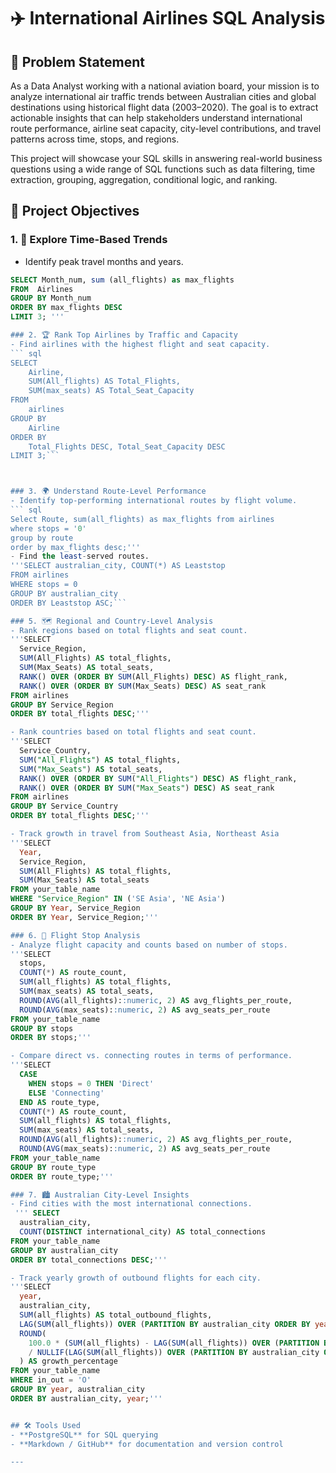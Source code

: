 # ✈️ International Airlines SQL Analysis 

## 🧩 Problem Statement

As a Data Analyst working with a national aviation board, your mission is to analyze international air traffic trends between Australian cities and global destinations using historical flight data (2003–2020). The goal is to extract actionable insights that can help stakeholders understand international route performance, airline seat capacity, city-level contributions, and travel patterns across time, stops, and regions.

This project will showcase your SQL skills in answering real-world business questions using a wide range of SQL functions such as data filtering, time extraction, grouping, aggregation, conditional logic, and ranking.

## 🎯 Project Objectives

### 1. 📅 Explore Time-Based Trends
- Identify peak travel months and years.
``` SQL
SELECT Month_num, sum (all_flights) as max_flights
FROM  Airlines
GROUP BY Month_num
ORDER BY max_flights DESC
LIMIT 3; '''

### 2. 🏆 Rank Top Airlines by Traffic and Capacity
- Find airlines with the highest flight and seat capacity.
``` sql
SELECT 
    Airline,
    SUM(All_flights) AS Total_Flights,
    SUM(max_seats) AS Total_Seat_Capacity
FROM 
    airlines
GROUP BY 
    Airline
ORDER BY 
    Total_Flights DESC, Total_Seat_Capacity DESC
LIMIT 3;```



### 3. 🌍 Understand Route-Level Performance
- Identify top-performing international routes by flight volume.
``` sql
Select Route, sum(all_flights) as max_flights from airlines
where stops = '0'
group by route
order by max_flights desc;'''
- Find the least-served routes.
'''SELECT australian_city, COUNT(*) AS Leaststop
FROM airlines
WHERE stops = 0
GROUP BY australian_city
ORDER BY Leaststop ASC;```

### 5. 🗺️ Regional and Country-Level Analysis
- Rank regions based on total flights and seat count.
'''SELECT
  Service_Region,
  SUM(All_Flights) AS total_flights,
  SUM(Max_Seats) AS total_seats,
  RANK() OVER (ORDER BY SUM(All_Flights) DESC) AS flight_rank,
  RANK() OVER (ORDER BY SUM(Max_Seats) DESC) AS seat_rank
FROM airlines
GROUP BY Service_Region
ORDER BY total_flights DESC;'''

- Rank countries based on total flights and seat count.
'''SELECT
  Service_Country,
  SUM("All_Flights") AS total_flights,
  SUM("Max_Seats") AS total_seats,
  RANK() OVER (ORDER BY SUM("All_Flights") DESC) AS flight_rank,
  RANK() OVER (ORDER BY SUM("Max_Seats") DESC) AS seat_rank
FROM airlines
GROUP BY Service_Country
ORDER BY total_flights DESC;'''

- Track growth in travel from Southeast Asia, Northeast Asia
'''SELECT
  Year,
  Service_Region,
  SUM(All_Flights) AS total_flights,
  SUM(Max_Seats) AS total_seats
FROM your_table_name
WHERE "Service_Region" IN ('SE Asia', 'NE Asia')
GROUP BY Year, Service_Region
ORDER BY Year, Service_Region;'''

### 6. 🛑 Flight Stop Analysis
- Analyze flight capacity and counts based on number of stops.
'''SELECT
  stops,
  COUNT(*) AS route_count,
  SUM(all_flights) AS total_flights,
  SUM(max_seats) AS total_seats,
  ROUND(AVG(all_flights)::numeric, 2) AS avg_flights_per_route,
  ROUND(AVG(max_seats)::numeric, 2) AS avg_seats_per_route
FROM your_table_name
GROUP BY stops
ORDER BY stops;'''

- Compare direct vs. connecting routes in terms of performance.
'''SELECT
  CASE 
    WHEN stops = 0 THEN 'Direct'
    ELSE 'Connecting'
  END AS route_type,
  COUNT(*) AS route_count,
  SUM(all_flights) AS total_flights,
  SUM(max_seats) AS total_seats,
  ROUND(AVG(all_flights)::numeric, 2) AS avg_flights_per_route,
  ROUND(AVG(max_seats)::numeric, 2) AS avg_seats_per_route
FROM your_table_name
GROUP BY route_type
ORDER BY route_type;'''

### 7. 🏙️ Australian City-Level Insights
- Find cities with the most international connections.
 ''' SELECT
  australian_city,
  COUNT(DISTINCT international_city) AS total_connections
FROM your_table_name
GROUP BY australian_city
ORDER BY total_connections DESC;'''

- Track yearly growth of outbound flights for each city.
'''SELECT
  year,
  australian_city,
  SUM(all_flights) AS total_outbound_flights,
  LAG(SUM(all_flights)) OVER (PARTITION BY australian_city ORDER BY year) AS prev_year_flights,
  ROUND(
    100.0 * (SUM(all_flights) - LAG(SUM(all_flights)) OVER (PARTITION BY australian_city ORDER BY year)) 
    / NULLIF(LAG(SUM(all_flights)) OVER (PARTITION BY australian_city ORDER BY year), 0), 2
  ) AS growth_percentage
FROM your_table_name
WHERE in_out = 'O'
GROUP BY year, australian_city
ORDER BY australian_city, year;'''


## 🛠️ Tools Used
- **PostgreSQL** for SQL querying
- **Markdown / GitHub** for documentation and version control

---
